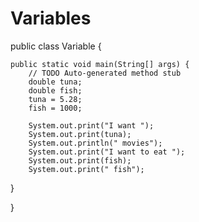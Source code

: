 # Variables
public class Variable {

	public static void main(String[] args) {
		// TODO Auto-generated method stub
		double tuna;
		double fish;
		tuna = 5.28;
		fish = 1000;
		
		System.out.print("I want ");
		System.out.print(tuna);
		System.out.println(" movies");
		System.out.print("I want to eat ");
		System.out.print(fish);
		System.out.print(" fish");
}

}
